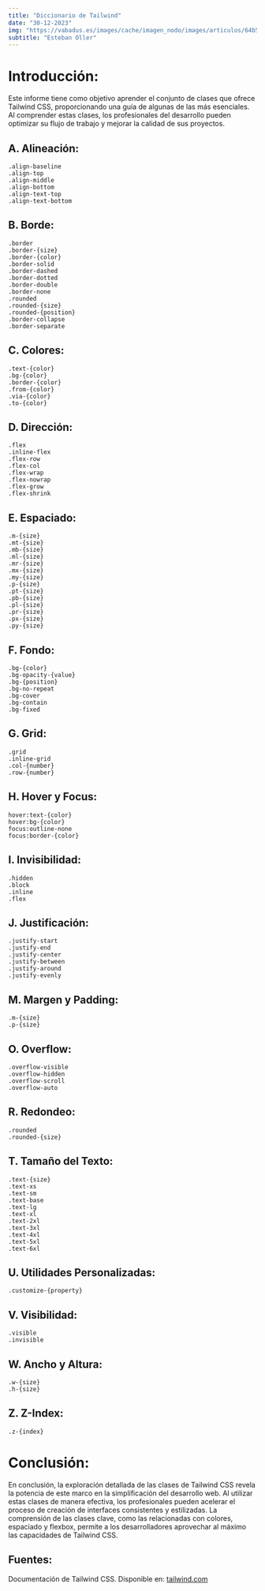 ```yaml
---
title: "Diccionario de Tailwind"
date: "30-12-2023"
img: "https://vabadus.es/images/cache/imagen_nodo/images/articulos/64b524021adc5990918944.png"
subtitle: "Esteban Oller"
---
```


# Introducción:

Este informe tiene como objetivo aprender el conjunto de clases que ofrece Tailwind CSS, proporcionando una guía de algunas de las más esenciales. Al comprender estas clases, los profesionales del desarrollo pueden optimizar su flujo de trabajo y mejorar la calidad de sus proyectos.

## A. Alineación:

```
.align-baseline
.align-top
.align-middle
.align-bottom
.align-text-top
.align-text-bottom
```

## B. Borde:

```
.border
.border-{size}
.border-{color}
.border-solid
.border-dashed
.border-dotted
.border-double
.border-none
.rounded
.rounded-{size}
.rounded-{position}
.border-collapse
.border-separate
```

## C. Colores:

```
.text-{color}
.bg-{color}
.border-{color}
.from-{color}
.via-{color}
.to-{color}
```

## D. Dirección:

```
.flex
.inline-flex
.flex-row
.flex-col
.flex-wrap
.flex-nowrap
.flex-grow
.flex-shrink
```

## E. Espaciado:

```
.m-{size}
.mt-{size}
.mb-{size}
.ml-{size}
.mr-{size}
.mx-{size}
.my-{size}
.p-{size}
.pt-{size}
.pb-{size}
.pl-{size}
.pr-{size}
.px-{size}
.py-{size}
```

## F. Fondo:

```
.bg-{color}
.bg-opacity-{value}
.bg-{position}
.bg-no-repeat
.bg-cover
.bg-contain
.bg-fixed
```

## G. Grid:

```
.grid
.inline-grid
.col-{number}
.row-{number}
```

## H. Hover y Focus:

```
hover:text-{color}
hover:bg-{color}
focus:outline-none
focus:border-{color}
```

## I. Invisibilidad:

```
.hidden
.block
.inline
.flex
```

## J. Justificación:

```
.justify-start
.justify-end
.justify-center
.justify-between
.justify-around
.justify-evenly
```

## M. Margen y Padding:

```
.m-{size}
.p-{size}
```

## O. Overflow:

```
.overflow-visible
.overflow-hidden
.overflow-scroll
.overflow-auto
```

## R. Redondeo:

```
.rounded
.rounded-{size}
```

## T. Tamaño del Texto:

```
.text-{size}
.text-xs
.text-sm
.text-base
.text-lg
.text-xl
.text-2xl
.text-3xl
.text-4xl
.text-5xl
.text-6xl
```

## U. Utilidades Personalizadas:

```
.customize-{property}
```

## V. Visibilidad:

```
.visible
.invisible
```

## W. Ancho y Altura:

```
.w-{size}
.h-{size}
```

## Z. Z-Index:

```
.z-{index}
```

# Conclusión:

En conclusión, la exploración detallada de las clases de Tailwind CSS revela la potencia de este marco en la simplificación del desarrollo web. Al utilizar estas clases de manera efectiva, los profesionales pueden acelerar el proceso de creación de interfaces consistentes y estilizadas. La comprensión de las clases clave, como las relacionadas con colores, espaciado y flexbox, permite a los desarrolladores aprovechar al máximo las capacidades de Tailwind CSS.

## Fuentes:

Documentación de Tailwind CSS. Disponible en:
[tailwind.com](https://tailwindcss.com/docs)
